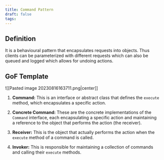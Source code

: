 ```yaml
---
title: Command Pattern
draft: false
tags:
---
```

  
## Definition 
It is a behavioural pattern that encapsulates requests into objects. Thus clients can be parameterized with different requests which can also be queued and logged which allows for undoing actions.  
## GoF Template

![[Pasted image 20230816163711.png|center]]
1. **Command:** This is an interface or abstract class that defines the `execute` method, which encapsulates a specific action.
    
2. **Concrete Command:** These are the concrete implementations of the `Command` interface, each encapsulating a specific action and maintaining a reference to the object that performs the action (the receiver).
    
3. **Receiver:** This is the object that actually performs the action when the `execute` method of a command is called.
    
4. **Invoker:** This is responsible for maintaining a collection of commands and calling their `execute` methods.




